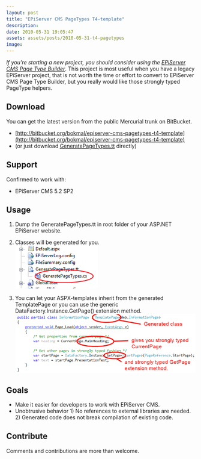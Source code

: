 ```yaml
---
layout: post
title: "EPiServer CMS PageTypes T4-template"
description:
date: 2010-05-31 19:05:47
assets: assets/posts/2010-05-31-t4-pagetypes
image: 
---
```


_If you're starting a new project, you should consider using the [EPiServer CMS Page Type Builder](http://pagetypebuilder.codeplex.com/)_. This project is most useful when you have a legacy EPiServer project, that is not worth the time or effort to convert to EPiServer CMS Page Type Builder, but you really would like those strongly typed PageType helpers.

## Download

You can get the latest version from the public Mercurial trunk on BitBucket.

* [http://bitbucket.org/bokmal/episerver-cms-pagetypes-t4-template](http://bitbucket.org/bokmal/episerver-cms-pagetypes-t4-template)
* (or just download [GeneratePageTypes.tt](/assets/posts/2010-05-31-t4-pagetypes/GeneratePageTypes.tt) directly)

## Support

Confirmed to work with:

* EPiServer CMS 5.2 SP2

## Usage

1. Dump the GeneratePageTypes.tt in root folder of your ASP.NET EPiServer website.

2. Classes will be generated for you.  
    ![generate page types](/assets/posts/2010-05-31-t4-pagetypes/generatepagetypes.png)

3. You can let your ASPX-templates inherit from the generated TemplatePage<TPageType> or you can use the generic DataFactory.Instance.GetPage<TPageType>() extension method.  
    ![strongly typed example](/assets/posts/2010-05-31-t4-pagetypes/stronglytypedexample.png)

## Goals

* Make it easier for developers to work with EPiServer CMS.
* Unobtrusive behavior 1) No references to external libraries are needed. 2) Generated code does not break compilation of existing code.

## Contribute

Comments and contributions are more than welcome.
